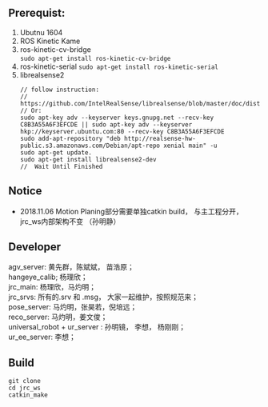 ## Prerequist:
1. Ubutnu 1604
2. ROS Kinetic Kame
3. ros-kinetic-cv-bridge  
    `sudo apt-get install ros-kinetic-cv-bridge`
4. ros-kinetic-serial
    `sudo apt-get install ros-kinetic-serial`
5. librealsense2
    ```  
    // follow instruction:  
    // https://github.com/IntelRealSense/librealsense/blob/master/doc/distribution_linux.md
    // Or:
    sudo apt-key adv --keyserver keys.gnupg.net --recv-key C8B3A55A6F3EFCDE || sudo apt-key adv --keyserver hkp://keyserver.ubuntu.com:80 --recv-key C8B3A55A6F3EFCDE  
    sudo add-apt-repository "deb http://realsense-hw-public.s3.amazonaws.com/Debian/apt-repo xenial main" -u  
    sudo apt-get update.  
    sudo apt-get install librealsense2-dev
    //  Wait Until Finished
    ```  
    
## Notice
- 2018.11.06    Motion Planing部分需要单独catkin build， 与主工程分开， jrc_ws内部架构不变 （孙明静）

## Developer
agv_server: 黄先群，陈斌斌， 苗浩原；  
hangeye_calib;  杨理欣；   
jrc_main:  杨理欣，马灼明；   
jrc_srvs:  所有的.srv 和 .msg， 大家一起维护，按照规范来；   
pose_server: 马灼明，张昊若，倪培远；   
reco_server: 马灼明，姜文俊；   
universal_robot + ur_server : 孙明镜， 李想， 杨刚刚；   
ur_ee_server: 李想；   
 
## Build

```
git clone
cd jrc_ws
catkin_make
```
